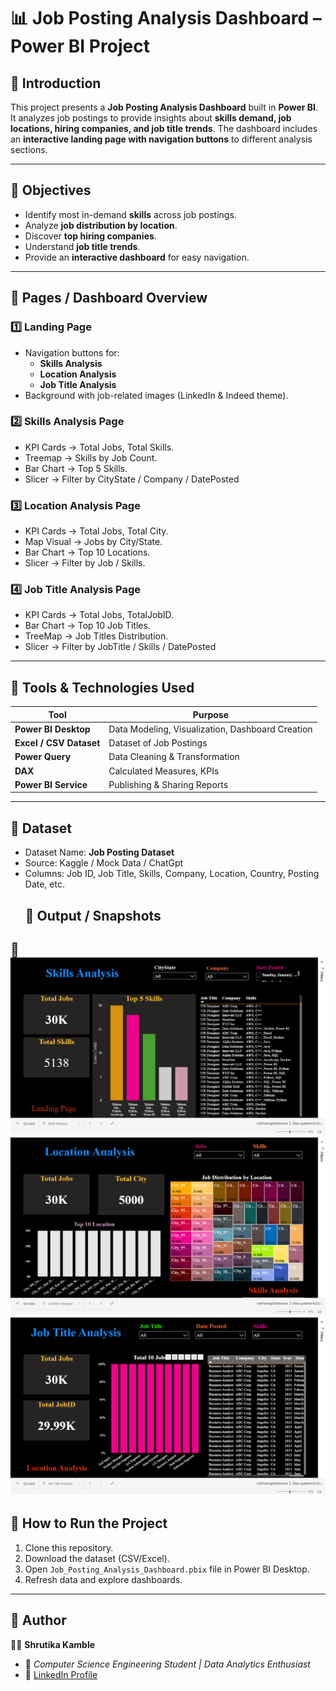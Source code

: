 # 📊 Job Posting Analysis Dashboard – Power BI Project  

## 🔹 Introduction  
This project presents a **Job Posting Analysis Dashboard** built in **Power BI**.  
It analyzes job postings to provide insights about **skills demand, job locations, hiring companies, and job title trends**. The dashboard includes an **interactive landing page with navigation buttons** to different analysis sections.  

---
## 🔹 Objectives  
- Identify most in-demand **skills** across job postings.  
- Analyze **job distribution by location**.  
- Discover **top hiring companies**.  
- Understand **job title trends**.  
- Provide an **interactive dashboard** for easy navigation.  
---
## 🔹 Pages / Dashboard Overview  

### 1️⃣ Landing Page  
- Navigation buttons for:  
  - **Skills Analysis** 
  - **Location Analysis**   
  - **Job Title Analysis**  
- Background with job-related images (LinkedIn & Indeed theme).  

### 2️⃣ Skills Analysis Page  
- KPI Cards → Total Jobs, Total Skills.  
- Treemap → Skills by Job Count.  
- Bar Chart → Top 5 Skills.  
- Slicer → Filter by CityState / Company / DatePosted 

### 3️⃣ Location Analysis Page  
- KPI Cards → Total Jobs, Total City.  
- Map Visual → Jobs by City/State.  
- Bar Chart → Top 10 Locations.  
- Slicer → Filter by Job / Skills.  

### 4️⃣ Job Title Analysis Page  
- KPI Cards → Total Jobs, TotalJobID.  
- Bar Chart → Top 10 Job Titles.  
- TreeMap → Job Titles Distribution.  
- Slicer → Filter by JobTitle / Skills / DatePosted 

---

## 🔹 Tools & Technologies Used  
| Tool | Purpose |  
|------|----------|  
| **Power BI Desktop** | Data Modeling, Visualization, Dashboard Creation |  
| **Excel / CSV Dataset** | Dataset of Job Postings |  
| **Power Query** | Data Cleaning & Transformation |  
| **DAX** | Calculated Measures, KPIs |  
| **Power BI Service** | Publishing & Sharing Reports |  

---

## 🔹 Dataset  
- Dataset Name: **Job Posting Dataset**  
- Source: Kaggle / Mock Data / ChatGpt
- Columns: Job ID, Job Title, Skills, Company, Location, Country, Posting Date, etc.
  ## 🔹 Output / Snapshots  
📌  ![image alt](https://github.com/Shrutika021/Job-Posting-Analysis-Dashboard/blob/main/2025-08-22%20(1).png?raw=true)
    ![image alt](https://github.com/Shrutika021/Job-Posting-Analysis-Dashboard/blob/main/2025-08-22%20(2).png?raw=true)
    ![image alt](https://github.com/Shrutika021/Job-Posting-Analysis-Dashboard/blob/main/2025-08-22%20(3).png?raw=true)
---
## 🔹 How to Run the Project  
1. Clone this repository.  
2. Download the dataset (CSV/Excel).  
3. Open `Job_Posting_Analysis_Dashboard.pbix` file in Power BI Desktop.  
4. Refresh data and explore dashboards.  

---
## 🔹 Author  
👩‍💻 **Shrutika Kamble**  
- 📌 *Computer Science Engineering Student | Data Analytics Enthusiast*  
- 🔗 [LinkedIn Profile](https://www.linkedin.com/in/shrutika-kamble-9522221ab)  
